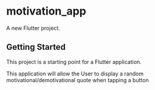 # motivation_app

A new Flutter project.

## Getting Started

This project is a starting point for a Flutter application.

This application will allow the User to display a random motivational/demotivational quote when tapping a button